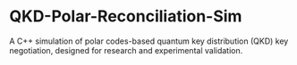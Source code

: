 # QKD-Polar-Reconciliation-Sim
A C++ simulation of polar codes-based quantum key distribution (QKD) key negotiation, designed for research and experimental validation.
